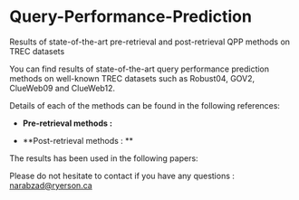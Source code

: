 # Query-Performance-Prediction
Results of state-of-the-art pre-retrieval and post-retrieval QPP methods on TREC datasets

You can find results of state-of-the-art query performance prediction methods on well-known TREC datasets such as Robust04, GOV2, ClueWeb09 and  ClueWeb12.

Details of each of the methods can be found in the following references: 

- **Pre-retrieval methods :**

- **Post-retrieval methods : **


The results has been used in the following papers:

Please do not hesitate to contact if you have any questions : narabzad@ryerson.ca
